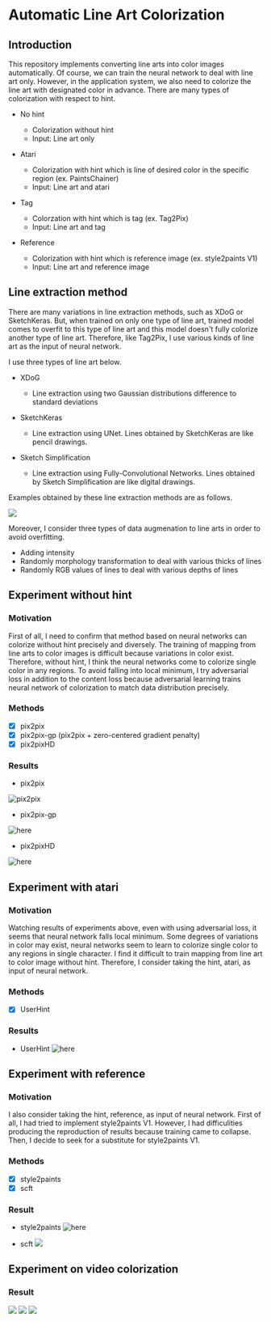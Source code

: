 # Automatic Line Art Colorization

## Introduction
This repository implements converting line arts into color images automatically. Of course, we can train the neural network to deal with line art only. However, in the application system, we also need to colorize the line art with designated color in advance. There are many types of colorization with respect to hint.

- No hint
  - Colorization without hint
  - Input: Line art only
  
- Atari
  - Colorization with hint which is line of desired color in the specific region (ex. PaintsChainer)
  - Input: Line art and atari
  
- Tag
  - Colorzation with hint which is tag (ex. Tag2Pix)
  - Input: Line art and tag
  
- Reference
  - Colorization with hint which is reference image (ex. style2paints V1)
  - Input: Line art and reference image
  
## Line extraction method
There are many variations in line extraction methods, such as XDoG or SketchKeras. But, when trained on only one type of line art, trained model comes to overfit to this type of line art and this model doesn't fully colorize another type of line art. Therefore, like Tag2Pix, I use various kinds of line art as the input of neural network.

I use three types of line art below.

- XDoG
  - Line extraction using two Gaussian distributions difference to standard deviations
  
- SketchKeras
  - Line extraction using UNet. Lines obtained by SketchKeras are like pencil drawings.
  
- Sketch Simplification
  - Line extraction using Fully-Convolutional Networks. Lines obtained by Sketch Simplification are like digital drawings.

Examples obtained by these line extraction methods are as follows.  

![](https://github.com/SerialLain3170/Colorization/blob/master/Data/lineart.png)

Moreover, I consider three types of data augmenation to line arts in order to avoid overfitting.

- Adding intensity
- Randomly morphology transformation to deal with various thicks of lines
- Randomly RGB values of lines to deal with various depths of lines

## Experiment without hint

### Motivation
First of all, I need to confirm that method based on neural networks can colorize without hint precisely and diversely. The training of mapping from line arts to color images is difficult because variations in color exist. Therefore, without hint, I think the neural networks come to colorize single color in any regions. To avoid falling into local minimum, I try adversarial loss in addition to the content loss because adversarial learning trains neural network of colorization to match data distribution precisely.

### Methods
- [x] pix2pix
- [x] pix2pix-gp (pix2pix + zero-centered gradient penalty)
- [x] pix2pixHD

### Results
- pix2pix

![pix2pix](https://github.com/SerialLain3170/Line-to-Color/blob/master/pix2pix/result.png)


- pix2pix-gp

![here](https://github.com/SerialLain3170/Colorization/blob/master/pix2pix-gp/result.png)

- pix2pixHD

![here](https://github.com/SerialLain3170/Line-to-Color/blob/master/pix2pixHD/visualize_125.png)

## Experiment with atari

### Motivation
Watching results of experiments above, even with using adversarial loss, it seems that neural network falls local minimum. Some degrees of variations in color may exist, neural networks seem to learn to colorize single color to any regions in single character. I find it difficult to train mapping from line art to color image without hint. Therefore, I consider taking the hint, atari, as input of neural network.

### Methods
- [x] UserHint

### Results
- UserHint
![here](https://github.com/SerialLain3170/Colorization/blob/master/UserHint/data/result2.png)

## Experiment with reference

### Motivation
I also consider taking the hint, reference, as input of neural network. First of all, I had tried to implement style2paints V1. However, I had difficulities producing the reproduction of results because training came to collapse. Then, I decide to seek for a substitute for style2paints V1.

### Methods
- [x] style2paints
- [x] scft

### Result
- style2paints
![here](https://github.com/SerialLain3170/Colorization/blob/master/style2paints/data/res1.png)

- scft
![](https://github.com/SerialLain3170/Colorization/blob/master/scft/data/result2.png)

## Experiment on video colorization

### Result
![](https://github.com/SerialLain3170/Colorization/blob/master/video/data/never_color1.gif)
![](https://github.com/SerialLain3170/Colorization/blob/master/video/data/sakura1_color1.gif)
![](https://github.com/SerialLain3170/Colorization/blob/master/video/data/rayearth1_color1.gif)
